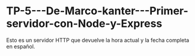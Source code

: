 # TP-5---De-Marco-kanter---Primer-servidor-con-Node-y-Express

Esto es un servidor HTTP que devuelve la hora actual y la fecha completa en español.